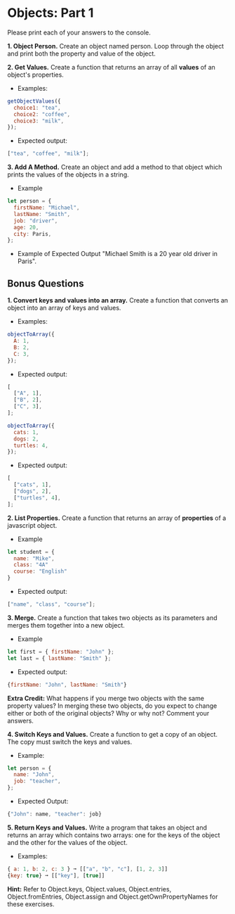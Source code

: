 # Objects: Part 1

Please print each of your answers to the console.

**1. Object Person.**
Create an object named person. Loop through the object and print both the property and value of the object.

**2. Get Values.**
Create a function that returns an array of all **values** of an object's properties.

- Examples:

```javascript
getObjectValues({
  choice1: "tea",
  choice2: "coffee",
  choice3: "milk",
});
```

- Expected output:

```javascript
["tea", "coffee", "milk"];
```

**3. Add A Method.**
Create an object and add a method to that object which prints the values of the objects in a string.

- Example

```javascript
let person = {
  firstName: "Michael",
  lastName: "Smith",
  job: "driver",
  age: 20,
  city: Paris,
};
```

- Example of Expected Output
  "Michael Smith is a 20 year old driver in Paris".

## Bonus Questions

**1. Convert keys and values into an array.**
Create a function that converts an object into an array of keys and values.

- Examples:

```javascript
objectToArray({
  A: 1,
  B: 2,
  C: 3,
});
```

- Expected output:

```javascript
[
  ["A", 1],
  ["B", 2],
  ["C", 3],
];
```

```javascript
objectToArray({
  cats: 1,
  dogs: 2,
  turtles: 4,
});
```

- Expected output:

```javascript
[
  ["cats", 1],
  ["dogs", 2],
  ["turtles", 4],
];
```

**2. List Properties.**
Create a function that returns an array of **properties** of a javascript object.

- Example

```javascript
let student = {
  name: "Mike",
  class: "4A"
  course: "English"
}
```

- Expected output:

```javascript
["name", "class", "course"];
```

**3. Merge.**
Create a function that takes two objects as its parameters and merges them together into a new object.

- Example

```javascript
let first = { firstName: "John" };
let last = { lastName: "Smith" };
```

- Expected output:

```javascript
{firstName: "John", lastName: "Smith"}
```

**Extra Credit:** What happens if you merge two objects with the same property values? In merging these two objects, do you expect to change either or both of the original objects? Why or why not? Comment your answers.

**4. Switch Keys and Values.**
Create a function to get a copy of an object. The copy must switch the keys and values.

- Example:

```javascript
let person = {
  name: "John",
  job: "teacher",
};
```

- Expected Output:

```javascript
{"John": name, "teacher": job}
```

**5. Return Keys and Values.**
Write a program that takes an object and returns an array which contains two arrays: one for the keys of the object and the other for the values of the object.

- Examples:

```javascript
{ a: 1, b: 2, c: 3 } ➞ [["a", "b", "c"], [1, 2, 3]]
{key: true} ➞ [["key"], [true]]
```

**Hint:**
Refer to Object.keys, Object.values, Object.entries, Object.fromEntries, Object.assign and Object.getOwnPropertyNames for these exercises.
